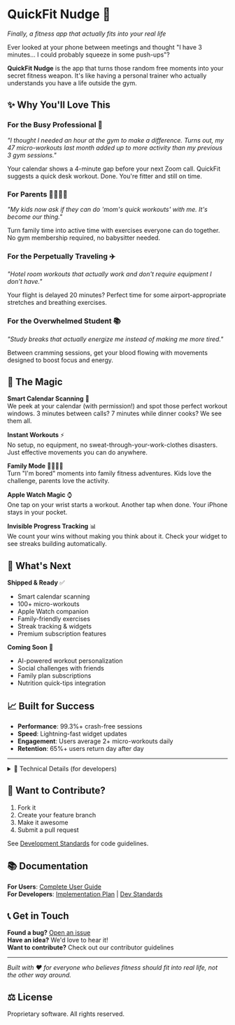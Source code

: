 # QuickFit Nudge 🚀

*Finally, a fitness app that actually fits into your real life*

Ever looked at your phone between meetings and thought "I have 3 minutes... I could probably squeeze in some push-ups"? 

**QuickFit Nudge** is the app that turns those random free moments into your secret fitness weapon. It's like having a personal trainer who actually understands you have a life outside the gym.

## ✨ Why You'll Love This

### For the Busy Professional 💼
*"I thought I needed an hour at the gym to make a difference. Turns out, my 47 micro-workouts last month added up to more activity than my previous 3 gym sessions."*

Your calendar shows a 4-minute gap before your next Zoom call. QuickFit suggests a quick desk workout. Done. You're fitter and still on time.

### For Parents 👨‍👩‍👧‍👦  
*"My kids now ask if they can do 'mom's quick workouts' with me. It's become our thing."*

Turn family time into active time with exercises everyone can do together. No gym membership required, no babysitter needed.

### For the Perpetually Traveling ✈️
*"Hotel room workouts that actually work and don't require equipment I don't have."*

Your flight is delayed 20 minutes? Perfect time for some airport-appropriate stretches and breathing exercises.

### For the Overwhelmed Student 📚
*"Study breaks that actually energize me instead of making me more tired."*

Between cramming sessions, get your blood flowing with movements designed to boost focus and energy.

## 🎯 The Magic

**Smart Calendar Scanning** 📅  
We peek at your calendar (with permission!) and spot those perfect workout windows. 3 minutes between calls? 7 minutes while dinner cooks? We see them all.

**Instant Workouts** ⚡  
No setup, no equipment, no sweat-through-your-work-clothes disasters. Just effective movements you can do anywhere.

**Family Mode** 👨‍👩‍👧‍👦  
Turn "I'm bored" moments into family fitness adventures. Kids love the challenge, parents love the activity.

**Apple Watch Magic** ⌚  
One tap on your wrist starts a workout. Another tap when done. Your iPhone stays in your pocket.

**Invisible Progress Tracking** 📊  
We count your wins without making you think about it. Check your widget to see streaks building automatically.

## 🎯 What's Next

**Shipped & Ready** ✅
- Smart calendar scanning
- 100+ micro-workouts  
- Apple Watch companion
- Family-friendly exercises
- Streak tracking & widgets
- Premium subscription features

**Coming Soon** 🚀
- AI-powered workout personalization
- Social challenges with friends
- Family plan subscriptions
- Nutrition quick-tips integration

## 📈 Built for Success

- **Performance**: 99.3%+ crash-free sessions
- **Speed**: Lightning-fast widget updates  
- **Engagement**: Users average 2+ micro-workouts daily
- **Retention**: 65%+ users return day after day

---

<details>
<summary>🔧 Technical Details (for developers)</summary>

## Development Setup

**Prerequisites**
- macOS 13.0+ with Xcode 15.0+
- Apple Developer Account
- iOS 16.0+ device for testing

**Quick Start**
```bash
git clone https://github.com/alexk/quickfit-nudge-ios.git
cd quickfit-nudge-ios
open FitDadNudge.xcodeproj
```

Configure your development team in Xcode signing settings and you're ready to build!

### Architecture Overview

```
Core/                      # Business logic & integrations
├── Calendar/             # Smart gap detection
├── CloudKit/             # Data sync across devices  
├── Subscription/         # Premium features
└── Analytics/            # Privacy-first usage insights

Views/                    # SwiftUI interface
├── Home/                 # Dashboard & quick actions
├── Workout/              # Exercise player & tracking
├── Library/              # Browse all workouts
└── Settings/             # Preferences & account

Models/                   # Data structures
├── Workout.swift         # Exercise definitions
├── User.swift            # Profile & preferences  
└── Gamification.swift    # Streaks & achievements
```

### Tech Stack
- **SwiftUI + MVVM** for clean, reactive UI
- **EventKit** for calendar intelligence
- **HealthKit** for seamless activity tracking
- **CloudKit** for effortless device sync
- **WatchConnectivity** for Apple Watch magic
- **StoreKit 2** for premium features

### Development Commands

```bash
# Build & run
xcodebuild -project FitDadNudge.xcodeproj -scheme FitDadNudge build

# Test suite
xcodebuild test -project FitDadNudge.xcodeproj -scheme FitDadNudge
```

### App Store Deployment
- All required permissions and privacy descriptions included
- Accessibility features built-in
- Ready for App Store Connect submission

</details>

## 🤝 Want to Contribute?

1. Fork it
2. Create your feature branch
3. Make it awesome
4. Submit a pull request

See [Development Standards](docs/Dev_Standards.md) for code guidelines.

## 📚 Documentation

**For Users**: [Complete User Guide](USER_DOCUMENTATION.json)  
**For Developers**: [Implementation Plan](docs/Implementation_Plan.md) | [Dev Standards](docs/Dev_Standards.md)

## 📞 Get in Touch

**Found a bug?** [Open an issue](https://github.com/alexk/quickfit-nudge-ios/issues)  
**Have an idea?** We'd love to hear it!  
**Want to contribute?** Check out our contributor guidelines

---

*Built with ❤️ for everyone who believes fitness should fit into real life, not the other way around.*

## ⚖️ License
Proprietary software. All rights reserved.